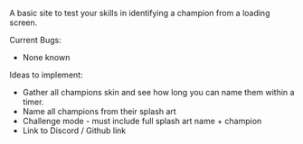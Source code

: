 A basic site to test your skills in identifying a champion from a loading screen.

Current Bugs:
* None known

Ideas to implement:
* Gather all champions skin and see how long you can name them within a timer.
* Name all champions from their splash art
* Challenge mode - must include full splash art name + champion
* Link to Discord / Github link
